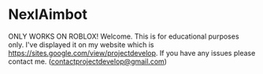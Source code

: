 # NexlAimbot
ONLY WORKS ON ROBLOX!
Welcome. This is for educational purposes only. I've displayed it on my website which is https://sites.google.com/view/projectdevelop. If you have any issues please contact me. (contactprojectdevelop@gmail.com)
